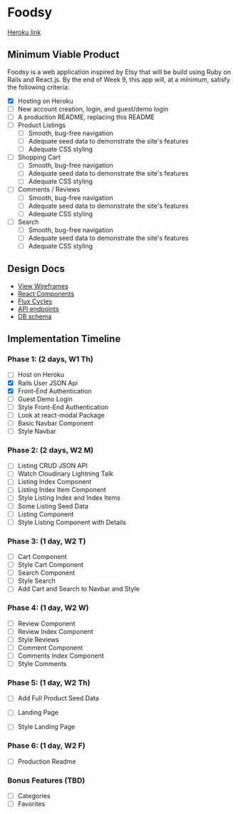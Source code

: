 # Foodsy

[Heroku link][heroku]

[heroku]: https://j-etsy.herokuapp.com/

## Minimum Viable Product

Foodsy is a web application inspired by Etsy that will be build using Ruby on Rails and React.js.  By the end of Week 9, this app will, at a minimum, satisfy the following criteria:

- [x] Hosting on Heroku
- [ ] New account creation, login, and guest/demo login
- [ ] A production README, replacing this README
- [ ] Product Listings
  - [ ] Smooth, bug-free navigation
  - [ ] Adequate seed data to demonstrate the site's features
  - [ ] Adequate CSS styling
- [ ] Shopping Cart
  - [ ] Smooth, bug-free navigation
  - [ ] Adequate seed data to demonstrate the site's features
  - [ ] Adequate CSS styling
- [ ] Comments / Reviews
  - [ ] Smooth, bug-free navigation
  - [ ] Adequate seed data to demonstrate the site's features
  - [ ] Adequate CSS styling
- [ ] Search
  - [ ] Smooth, bug-free navigation
  - [ ] Adequate seed data to demonstrate the site's features
  - [ ] Adequate CSS styling

## Design Docs
* [View Wireframes][views]
* [React Components][components]
* [Flux Cycles][flux-cycles]
* [API endpoints][api-endpoints]
* [DB schema][schema]

[views]: docs/views.md
[components]: docs/components.md
[flux-cycles]: docs/flux-cycles.md
[api-endpoints]: docs/api-endpoints.md
[schema]: docs/schema.md

## Implementation Timeline

### Phase 1: (2 days, W1 Th)

- [ ] Host on Heroku
- [x] Rails User JSON Api
- [x] Front-End Authentication
- [ ] Guest Demo Login
- [ ] Style Front-End Authentication
- [ ] Look at react-modal Package
- [ ] Basic Navbar Component
- [ ] Style Navbar

### Phase 2: (2 days, W2 M)

- [ ] Listing CRUD JSON API
- [ ] Watch Cloudinary Lightning Talk
- [ ] Listing Index Component
- [ ] Listing Index Item Component
- [ ] Style Listing Index and Index Items
- [ ] Some Listing Seed Data
- [ ] Listing Component
- [ ] Style Listing Component with Details

### Phase 3: (1 day, W2 T)

- [ ] Cart Component
- [ ] Style Cart Component
- [ ] Search Component
- [ ] Style Search
- [ ] Add Cart and Search to Navbar and Style

### Phase 4: (1 day, W2 W)

- [ ] Review Component
- [ ] Review Index Component
- [ ] Style Reviews
- [ ] Comment Component
- [ ] Comments Index Component
- [ ] Style Comments

### Phase 5: (1 day, W2 Th)

- [ ] Add Full Product Seed Data
- [ ] Landing Page
- [ ] Style Landing Page


### Phase 6: (1 day, W2 F)

- [ ] Production Readme

### Bonus Features (TBD)
- [ ] Categories
- [ ] Favorites

